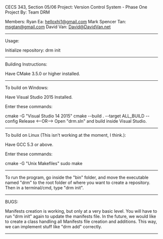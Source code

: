 CECS 343, Section 05/06
Project: Version Control System - Phase One
Project By: Team DRM

Members:
Ryan Ea: helloxhi1@gmail.com
Mark Spencer Tan: msgtan@gmail.com
David Van: David@DavidVan.net

--------------------------------------------------------------------------------

Usage:

Initialize repository: drm init

--------------------------------------------------------------------------------

Building Instructions:

Have CMake 3.5.0 or higher installed.

--------------------------------------------------------------------------------

To build on Windows:

Have Visual Studio 2015 Installed.

Enter these commands:

cmake -G "Visual Studio 14 2015"
cmake --build . --target ALL_BUILD --config Release
<--OR-->
Open "drm.sln" and build inside Visual Studio.

--------------------------------------------------------------------------------

To build on Linux (This isn't working at the moment, I think.):

Have GCC 5.3 or above.

Enter these commands:

cmake -G "Unix Makefiles"
sudo make

--------------------------------------------------------------------------------

To run the program, go inside the "bin" folder, and move the executable named
"drm" to the root folder of where you want to create a repository. Then in a
terminal/cmd, type "drm init".

--------------------------------------------------------------------------------

BUGS:

Manifests creation is working, but only at a very basic level. You will
have to run "drm init" again to update the manifests file. In the future,
we would like to create a class handling all Manifests file creation and
additions. This way, we can implement stuff like "drm add" correctly.

--------------------------------------------------------------------------------
